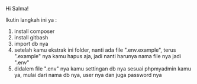 Hi Salma!

Ikutin langkah ini ya :
1. install composer
2. install gitbash
3. import db nya
4. setelah kamu ekstrak ini folder, nanti ada file ".env.example", terus ".example" nya kamu hapus aja, jadi nanti harunya nama file nya jadi ".env"
5. didalem file ".env" nya kamu settingan db nya sesuai phpmyadmin kamu ya, mulai dari nama db nya, user nya dan juga password nya

